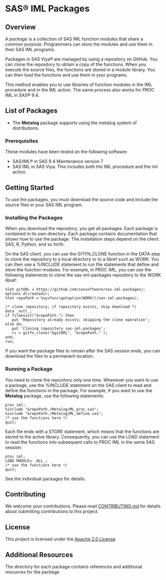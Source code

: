 # SAS® IML Packages

## Overview

A *package* is a collection of SAS IML function modules that share a common purpose. Programmers can store the modules and use them in their SAS IML programs. 

Packages in SAS Viya® are managed by using a repository on GitHub. You can clone the repository to obtain a copy of the functions. When you execute the source files, the functions are stored in a module library. You can then load the functions and use them in your programs.

This method enables you to use libraries of function modules in the IML procedure and in the IML action. The same process also works for PROC IML in SAS® 9.4.

## List of Packages

* The **Metalog** package supports using the metalog system of distributions.


### Prerequisites

These modules have been tested on the following software:
* SAS/IML® in SAS 9.4 Maintenance version 7
* SAS IML in SAS Viya. This includes both the IML procedure and the iml action.

## Getting Started

To use the packages, you must download the source code and include the source files in your SAS IML program.

### Installing the Packages

When you download the repository, you get all packages. Each package is contained in its own directory. Each package contains documentation that shows how to use the package. The installation steps depend on the client: SAS, R, Python, and so forth. 

On the SAS client, you can use the GITFN_CLONE function in the DATA step to clone the repository to a local directory or to a libref such as WORK. You can then use a %INCLUDE statement to run the statements that define and store the function modules. For example, in PROC IML, you can use the following statements to clone the sas-iml-packages repository to the WORK libref:

```sas
%let gitURL = https://github.com/sassoftware/sas-iml-packages/;
options dlcreatedir;
%let repoPath = %sysfunc(getoption(WORK))/sas-iml-packages/;

/* clone repository; if repository exists, skip download */
data _null_;
if fileexist("&repoPath.") then 
   put 'Repository already exists; skipping the clone operation'; 
else do;
   put 'Cloning repository sas-iml-packages';
   rc = gitfn_clone("&gitURL", "&repoPath." ); 
end;
run;
```

If you want the package files to remain after the SAS session ends, you can download the files to a permanent location. 

### Running a Package

You need to clone the repository only one time. Whenever you want to use a package, use the %INCLUDE statement on the SAS client to read and define the functions in the package. For example, if you want to use the **Metalog** package, use the following statements:

```sas
proc iml;
%include "&repoPath./Metalog/ML_proc.sas";
%include "&repoPath./Metalog/ML_define.sas";
/* use the functions here */
quit;
```

Each file ends with a STORE statement, which means that the functions are stored to the active library. Consequently, you can use the LOAD statement to read the functions into subsequent calls to PROC IML in the same SAS session:

```sas
proc iml;
LOAD MODULE= _ALL_;
/* use the functions here */
quit;
```

See the individual packages for details.

## Contributing

We welcome your contributions. Please read [CONTRIBUTING.md](CONTRIBUTING.md) for details about submitting contributions to this project. 

## License

This project is licensed under the [Apache 2.0 License](LICENSE).

## Additional Resources

The directory for each package contains references and additional resources for the package.
